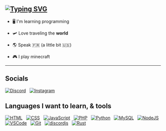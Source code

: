 ## [![Typing SVG](https://readme-typing-svg.demolab.com?font=Fira+Code&pause=1000&color=7100F7&width=435&lines=Hellooo+%3AD;%E3%82%B8%E3%83%BB%E3%82%B9%E3%83%BB%E3%83%91%E3%83%83%E3%83%88)](https://git.io/typing-svg)
  
- 🖥️ I'm learning programming

- 🛩️ Love traveling the **world** 

- 🌎 Speak 🇫🇷 (a little bit 🇺🇸)

- 🎮 I play minecraft

---

## Socials

[![Discord](https://skillicons.dev/icons?i=discord)](https://discord.gg/Cy95c6EJ)
&nbsp;
[![Instagram](https://skillicons.dev/icons?i=instagram)](https://www.instagram.com/patpat_212/)


## Languages I want to learn, & tools

[![HTML](https://skillicons.dev/icons?i=html)](https://w3schools.com/html/)
&nbsp;
[![CSS](https://skillicons.dev/icons?i=css)](https://w3schools.com/css/)
&nbsp;
[![JavaScript](https://skillicons.dev/icons?i=javascript)](https://javascript.com/)
&nbsp;
[![PHP](https://skillicons.dev/icons?i=php)](https://php.net/)
&nbsp;
[![Python](https://skillicons.dev/icons?i=python)](https://python.org/)
&nbsp;
[![MySQL](https://skillicons.dev/icons?i=mysql)](https://mysql.com/)
&nbsp;
[![NodeJS](https://skillicons.dev/icons?i=nodejs)](https://nodejs.org/fr)
<br>
[![VSCode](https://skillicons.dev/icons?i=vscode)](https://code.visualstudio.com)
&nbsp;
[![Git](https://skillicons.dev/icons?i=git)](https://git-scm.com/)
&nbsp;
[![discordjs](https://skillicons.dev/icons?i=discordjs)](https://discord.js.org/)
&nbsp;
[![Rust](https://skillicons.dev/icons?i=rust)](https://www.rust-lang.org/)
&nbsp;



